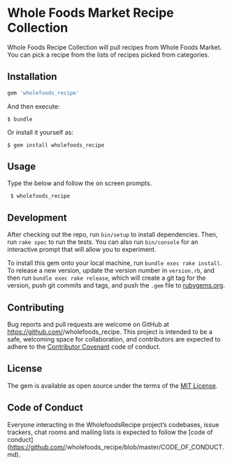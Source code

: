 # Whole Foods Market Recipe Collection

Whole Foods Recipe Collection will pull recipes from Whole Foods Market.
You can pick a recipe from the lists of recipes picked from categories.

## Installation

```ruby
gem 'wholefoods_recipe'
```

And then execute:

    $ bundle

Or install it yourself as:

    $ gem install wholefoods_recipe

## Usage

Type the below and follow the on screen prompts.
  ```
   $ wholefoods_recipe
  ```

## Development

After checking out the repo, run `bin/setup` to install dependencies. Then, run `rake spec` to run the tests. You can also run `bin/console` for an interactive prompt that will allow you to experiment.

To install this gem onto your local machine, run `bundle exec rake install`. To release a new version, update the version number in `version.rb`, and then run `bundle exec rake release`, which will create a git tag for the version, push git commits and tags, and push the `.gem` file to [rubygems.org](https://rubygems.org).

## Contributing

Bug reports and pull requests are welcome on GitHub at https://github.com/<github username>/wholefoods_recipe. This project is intended to be a safe, welcoming space for collaboration, and contributors are expected to adhere to the [Contributor Covenant](http://contributor-covenant.org) code of conduct.

## License

The gem is available as open source under the terms of the [MIT License](https://opensource.org/licenses/MIT).

## Code of Conduct

Everyone interacting in the WholefoodsRecipe project’s codebases, issue trackers, chat rooms and mailing lists is expected to follow the [code of conduct](https://github.com/<github username>/wholefoods_recipe/blob/master/CODE_OF_CONDUCT.md).
